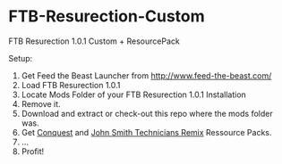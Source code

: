 # FTB-Resurection-Custom
FTB Resurection 1.0.1 Custom + ResourcePack

Setup: 

1. Get Feed the Beast Launcher from http://www.feed-the-beast.com/
2. Load FTB Resurection 1.0.1
3. Locate Mods Folder of your FTB Resurection 1.0.1 Installation
4. Remove it.
5. Download and extract or check-out this repo where the mods folder was.
6. Get [Conquest](http://www.heliophobia.de/downloads/Conquest_.zip) and [John Smith Technicians Remix](http://www.heliophobia.de/downloads/JSTR_Universal_1.7.x.zip) Ressource Packs.
6. ...
7. Profit!
